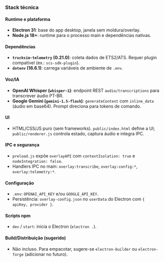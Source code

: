 ### Stack técnica

#### Runtime e plataforma
- **Electron 31**: base do app desktop, janela sem moldura/overlay.
- **Node.js 18+**: runtime para o processo main e dependências nativas.

#### Dependências
- **`trucksim-telemetry` (0.21.0)**: coleta dados de ETS2/ATS. Requer plugin compatível (ex.: `scs-sdk-plugin`).
- **`dotenv` (16.6.1)**: carrega variáveis de ambiente de `.env`.

#### Voz/IA
- **OpenAI Whisper (`whisper-1`)**: endpoint REST `audio/transcriptions` para transcrever áudio PT-BR.
- **Google Gemini (`gemini-1.5-flash`)**: `generateContent` com `inline_data` (áudio em base64). Prompt direciona para tokens de comando.

#### UI
- HTML/CSS/JS puro (sem frameworks). `public/index.html` define a UI; `public/renderer.js` controla estado, captura áudio e integra IPC.

#### IPC e segurança
- `preload.js` expõe `overlayAPI` com `contextIsolation: true` e `nodeIntegration: false`.
- Handlers IPC no main: `overlay:transcribe`, `overlay:config:*`, `overlay:telemetry:*`.

#### Configuração
- `.env`: `OPENAI_API_KEY` e/ou `GOOGLE_API_KEY`.
- Persistência: `overlay-config.json` no `userData` do Electron com `{ apiKey, provider }`.

#### Scripts npm
- `dev` / `start`: inicia o Electron (`electron .`).

#### Build/Distribuição (sugerido)
- Não incluso. Para empacotar, sugere-se `electron-builder` ou `electron-forge` (adicionar no futuro).


